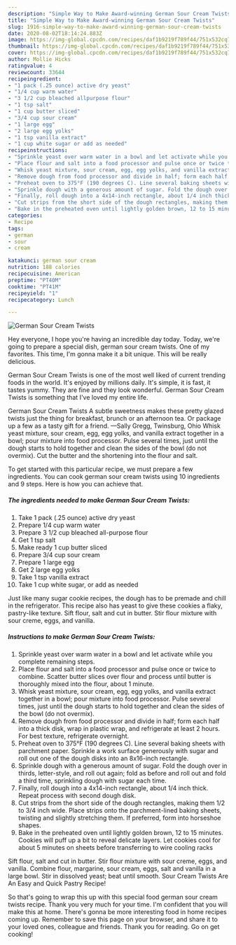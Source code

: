 ```yaml
---
description: "Simple Way to Make Award-winning German Sour Cream Twists"
title: "Simple Way to Make Award-winning German Sour Cream Twists"
slug: 1916-simple-way-to-make-award-winning-german-sour-cream-twists
date: 2020-08-02T18:14:24.883Z
image: https://img-global.cpcdn.com/recipes/daf1b9219f789f44/751x532cq70/german-sour-cream-twists-recipe-main-photo.jpg
thumbnail: https://img-global.cpcdn.com/recipes/daf1b9219f789f44/751x532cq70/german-sour-cream-twists-recipe-main-photo.jpg
cover: https://img-global.cpcdn.com/recipes/daf1b9219f789f44/751x532cq70/german-sour-cream-twists-recipe-main-photo.jpg
author: Mollie Hicks
ratingvalue: 4
reviewcount: 33644
recipeingredient:
- "1 pack (.25 ounce) active dry yeast"
- "1/4 cup warm water"
- "3 1/2 cup bleached allpurpose flour"
- "1 tsp salt"
- "1 cup butter sliced"
- "3/4 cup sour cream"
- "1 large egg"
- "2 large egg yolks"
- "1 tsp vanilla extract"
- "1 cup white sugar or add as needed"
recipeinstructions:
- "Sprinkle yeast over warm water in a bowl and let activate while you complete remaining steps."
- "Place flour and salt into a food processor and pulse once or twice to combine. Scatter butter slices over flour and process until butter is thoroughly mixed into the flour, about 1 minute."
- "Whisk yeast mixture, sour cream, egg, egg yolks, and vanilla extract together in a bowl; pour mixture into food processor. Pulse several times, just until the dough starts to hold together and clean the sides of the bowl (do not overmix)."
- "Remove dough from food processor and divide in half; form each half into a thick disk, wrap in plastic wrap, and refrigerate at least 2 hours. For best texture, refrigerate overnight."
- "Preheat oven to 375°F (190 degrees C). Line several baking sheets with parchment paper. Sprinkle a work surface generously with sugar and roll out one of the dough disks into an 8x16-inch rectangle."
- "Sprinkle dough with a generous amount of sugar. Fold the dough over in thirds, letter-style, and roll out again; fold as before and roll out and fold a third time, sprinkling dough with sugar each time."
- "Finally, roll dough into a 4x14-inch rectangle, about 1/4 inch thick. Repeat process with second dough disk."
- "Cut strips from the short side of the dough rectangles, making them 1/2 to 3/4 inch wide. Place strips onto the parchment-lined baking sheets, twisting and slightly stretching them. If preferred, form into horseshoe shapes."
- "Bake in the preheated oven until lightly golden brown, 12 to 15 minutes. Cookies will puff up a bit to reveal delicate layers. Let cookies cool for about 5 minutes on sheets before transferring to wire cooling racks"
categories:
- Recipe
tags:
- german
- sour
- cream

katakunci: german sour cream 
nutrition: 188 calories
recipecuisine: American
preptime: "PT40M"
cooktime: "PT41M"
recipeyield: "1"
recipecategory: Lunch

---
```



![German Sour Cream Twists](https://img-global.cpcdn.com/recipes/daf1b9219f789f44/751x532cq70/german-sour-cream-twists-recipe-main-photo.jpg)

Hey everyone, I hope you're having an incredible day today. Today, we're going to prepare a special dish, german sour cream twists. One of my favorites. This time, I'm gonna make it a bit unique. This will be really delicious.

German Sour Cream Twists is one of the most well liked of current trending foods in the world. It's enjoyed by millions daily. It's simple, it is fast, it tastes yummy. They are fine and they look wonderful. German Sour Cream Twists is something that I've loved my entire life.

German Sour Cream Twists A subtle sweetness makes these pretty glazed twists just the thing for breakfast, brunch or an afternoon tea. Or package up a few as a tasty gift for a friend. —Sally Gregg, Twinsburg, Ohio Whisk yeast mixture, sour cream, egg, egg yolks, and vanilla extract together in a bowl; pour mixture into food processor. Pulse several times, just until the dough starts to hold together and clean the sides of the bowl (do not overmix). Cut the butter and the shortening into the flour and salt.


To get started with this particular recipe, we must prepare a few ingredients. You can cook german sour cream twists using 10 ingredients and 9 steps. Here is how you can achieve that.

<!--inarticleads1-->

##### The ingredients needed to make German Sour Cream Twists:

1. Take 1 pack (.25 ounce) active dry yeast
1. Prepare 1/4 cup warm water
1. Prepare 3 1/2 cup bleached all-purpose flour
1. Get 1 tsp salt
1. Make ready 1 cup butter sliced
1. Prepare 3/4 cup sour cream
1. Prepare 1 large egg
1. Get 2 large egg yolks
1. Take 1 tsp vanilla extract
1. Take 1 cup white sugar, or add as needed


Just like many sugar cookie recipes, the dough has to be premade and chill in the refrigerator. This recipe also has yeast to give these cookies a flaky, pastry-like texture. Sift flour, salt and cut in butter. Stir flour mixture with sour creme, eggs, and vanilla. 

<!--inarticleads2-->

##### Instructions to make German Sour Cream Twists:

1. Sprinkle yeast over warm water in a bowl and let activate while you complete remaining steps.
1. Place flour and salt into a food processor and pulse once or twice to combine. Scatter butter slices over flour and process until butter is thoroughly mixed into the flour, about 1 minute.
1. Whisk yeast mixture, sour cream, egg, egg yolks, and vanilla extract together in a bowl; pour mixture into food processor. Pulse several times, just until the dough starts to hold together and clean the sides of the bowl (do not overmix).
1. Remove dough from food processor and divide in half; form each half into a thick disk, wrap in plastic wrap, and refrigerate at least 2 hours. For best texture, refrigerate overnight.
1. Preheat oven to 375°F (190 degrees C). Line several baking sheets with parchment paper. Sprinkle a work surface generously with sugar and roll out one of the dough disks into an 8x16-inch rectangle.
1. Sprinkle dough with a generous amount of sugar. Fold the dough over in thirds, letter-style, and roll out again; fold as before and roll out and fold a third time, sprinkling dough with sugar each time.
1. Finally, roll dough into a 4x14-inch rectangle, about 1/4 inch thick. Repeat process with second dough disk.
1. Cut strips from the short side of the dough rectangles, making them 1/2 to 3/4 inch wide. Place strips onto the parchment-lined baking sheets, twisting and slightly stretching them. If preferred, form into horseshoe shapes.
1. Bake in the preheated oven until lightly golden brown, 12 to 15 minutes. Cookies will puff up a bit to reveal delicate layers. Let cookies cool for about 5 minutes on sheets before transferring to wire cooling racks


Sift flour, salt and cut in butter. Stir flour mixture with sour creme, eggs, and vanilla. Combine flour, margarine, sour cream, eggs, salt and vanilla in a large bowl. Stir in dissolved yeast; beat until smooth. Sour Cream Twists Are An Easy and Quick Pastry Recipe! 

So that's going to wrap this up with this special food german sour cream twists recipe. Thank you very much for your time. I'm confident that you will make this at home. There's gonna be more interesting food in home recipes coming up. Remember to save this page on your browser, and share it to your loved ones, colleague and friends. Thank you for reading. Go on get cooking!
